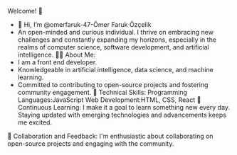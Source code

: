Welcome! 👋

- 👋 Hi, I’m @omerfaruk-47-Ömer Faruk Özçelik
- An open-minded and curious individual. I thrive on embracing new challenges and constantly expanding my horizons, especially in the realms of computer science, software development, and artificial intelligence.
👨‍💻 About Me:
- I am a front end developer.
- Knowledgeable in artificial intelligence, data science, and machine learning.
- Committed to contributing to open-source projects and fostering community engagement.
🔧 Technical Skills:
Programming Languages:JavaScript
Web Development:HTML, CSS, React
🌱 Continuous Learning:
I make it a goal to learn something new every day. Staying updated with emerging technologies and advancements keeps me excited.

🤝 Collaboration and Feedback:
I'm enthusiastic about collaborating on open-source projects and engaging with the community. 



